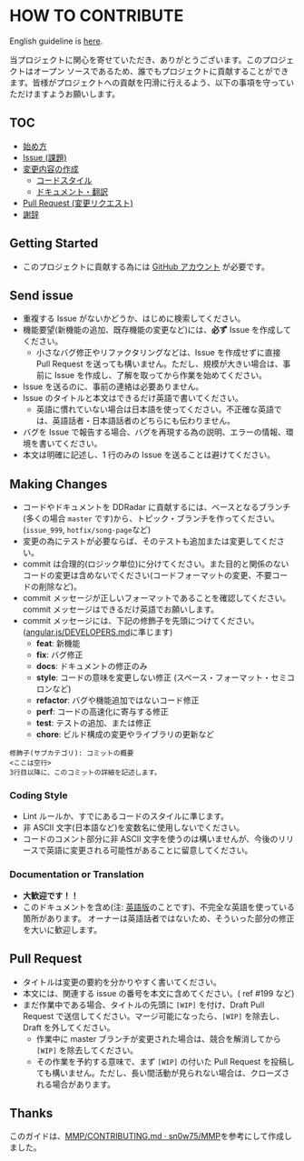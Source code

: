 # HOW TO CONTRIBUTE

English guideline is [here](CONTRIBUTING.md).

当プロジェクトに関心を寄せていただき、ありがとうございます。このプロジェクトはオープン ソースであるため、誰でもプロジェクトに貢献することができます。皆様がプロジェクトへの貢献を円滑に行えるよう、以下の事項を守っていただけますようお願いします。

## TOC

- [始め方](#getting-started)
- [Issue (課題)](#send-issue)
- [変更内容の作成](#making-changes)
  - [コードスタイル](#coding-style)
  - [ドキュメント・翻訳](#documentation-or-translation)
- [Pull Request (変更リクエスト)](#pull-request)
- [謝辞](#thanks)

## Getting Started

- このプロジェクトに貢献する為には [GitHub アカウント](https://github.com/signup/free) が必要です。

## Send issue

- 重複する Issue がないかどうか、はじめに検索してください。
- 機能要望(新機能の追加、既存機能の変更など)には、**必ず** Issue を作成してください。
  - 小さなバグ修正やリファクタリングなどは、Issue を作成せずに直接 Pull Request を送っても構いません。ただし、規模が大きい場合は、事前に Issue を作成し、了解を取ってから作業を始めてください。
- Issue を送るのに、事前の連絡は必要ありません。
- Issue のタイトルと本文はできるだけ英語で書いてください。
  - 英語に慣れていない場合は日本語を使ってください。不正確な英語では、英語話者・日本語話者のどちらにも伝わりません。
- バグを Issue で報告する場合、バグを再現する為の説明、エラーの情報、環境を書いてください。
- 本文は明確に記述し、1 行のみの Issue を送ることは避けてください。

## Making Changes

- コードやドキュメントを DDRadar に貢献するには、ベースとなるブランチ(多くの場合 `master` です)から、トピック・ブランチを作ってください。(`issue_999`, `hotfix/song-page`など)
- 変更の為にテストが必要ならば、そのテストも追加または変更してください。
- commit は合理的(ロジック単位)に分けてください。また目的と関係のないコードの変更は含めないでください(コードフォーマットの変更、不要コードの削除など)。
- commit メッセージが正しいフォーマットであることを確認してください。commit メッセージはできるだけ英語でお願いします。
- commit メッセージには、下記の修飾子を先頭につけてください。([angular.js/DEVELOPERS.md](https://github.com/angular/angular.js/blob/master/DEVELOPERS.md#type)に準じます)
  - **feat**: 新機能
  - **fix**: バグ修正
  - **docs**: ドキュメントの修正のみ
  - **style**: コードの意味を変更しない修正 (スペース・フォーマット・セミコロンなど)
  - **refactor**: バグや機能追加ではないコード修正
  - **perf**: コードの高速化に寄与する修正
  - **test**: テストの追加、または修正
  - **chore**: ビルド構成の変更やライブラリの更新など

```text
修飾子(サブカテゴリ): コミットの概要
<ここは空行>
3行目以降に、このコミットの詳細を記述します。
```

### Coding Style

- Lint ルールか、すでにあるコードのスタイルに準じます。
- 非 ASCII 文字(日本語など)を変数名に使用しないでください。
- コードのコメント部分に非 ASCII 文字を使うのは構いませんが、今後のリリースで英語に変更される可能性があることに留意してください。

### Documentation or Translation

- **大歓迎です！！**
- このドキュメントを含め(注: [英語版](CONTRIBUTING.md)のことです)、不完全な英語を使っている箇所があります。
  オーナーは英語話者ではないため、そういった部分の修正を大いに歓迎します。

## Pull Request

- タイトルは変更の要約を分かりやすく書いてください。
- 本文には、関連する issue の番号を本文に含めてください。( ref #199 など)
- まだ作業中である場合、タイトルの先頭に `[WIP]` を付け、Draft Pull Request で送信してください。マージ可能になったら、`[WIP]` を除去し、Draft を外してください。
  - 作業中に master ブランチが変更された場合は、競合を解消してから `[WIP]` を除去してください。
  - その作業を予約する意味で、まず `[WIP]` の付いた Pull Request を投稿しても構いません。ただし、長い間活動が見られない場合は、クローズされる場合があります。

## Thanks

このガイドは、[MMP/CONTRIBUTING.md · sn0w75/MMP](https://github.com/sn0w75/MMP/blob/master/CONTRIBUTING.md)を参考にして作成しました。
